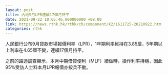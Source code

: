 ```yaml
---
layout: post
title: 內地9月LPR連續17個月持平
date: 2021-09-22 10:05:46.000000000 +08:00
link: https://news.rthk.hk/rthk/ch/component/k2/1611725-20210922.htm
categories: rthk
---
```


人民銀行公布9月貸款市場報價利率（LPR），1年期利率維持在3.85厘，5年期以上利率在4.65厘不變，連續17個月持平。

之前的路透調查顯示，本月中期借貸便利（MLF）續做時，操作利率持穩，因此95%受訪人士料本月LPR報價亦按兵不動。
